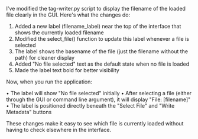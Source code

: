 I've modified the tag-writer.py script to display the filename of the loaded file clearly in the GUI. Here's what the changes do:

1. Added a new label (filename_label) near the top of the interface that shows the currently loaded filename
2. Modified the select_file() function to update this label whenever a file is selected
3. The label shows the basename of the file (just the filename without the path) for cleaner display
4. Added "No file selected" text as the default state when no file is loaded
5. Made the label text bold for better visibility

Now, when you run the application:

•  The label will show "No file selected" initially
•  After selecting a file (either through the GUI or command line argument), it will display "File: [filename]"
•  The label is positioned directly beneath the "Select File" and "Write Metadata" buttons

These changes make it easy to see which file is currently loaded without having to check elsewhere in the interface.


